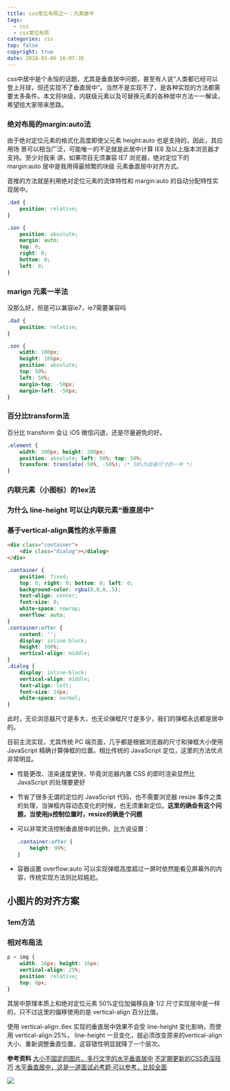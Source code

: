 ```yaml
---
title: css常见布局之一：元素居中
tags:
  - css
  - css常见布局
categories: css
top: false
copyright: true
date: 2018-03-06 16:07:35
---
```

css中居中是个永恒的话题，尤其是垂直居中问题，甚至有人说“人类都已经可以登上月球，但还实现不了垂直居中”。当然不是实现不了，是各种实现的方法都需要太多条件。本文将块级，内联级元素以及可替换元素的各种居中方法一一解读，希望给大家带来思路。
<!--more-->

### 绝对布局的margin:auto法
由于绝对定位元素的格式化高度即使父元素 height:auto 也是支持的，因此，其应用场
景可以相当广泛，可能唯一的不足就是此居中计算 IE8 及以上版本浏览器才支持。至少对我来
讲，如果项目无须兼容 IE7 浏览器，绝对定位下的 margin:auto 居中是我用得最频繁的块级
元素垂直居中对齐方式。

首推的方法就是利用绝对定位元素的流体特性和 margin:auto 的自动分配特性实现居中。
```css
.dad {
    position: relative;
}

.son {
    position: absolute;
    margin: auto;
    top: 0;
    right: 0;
    bottom: 0;
    left: 0;
}

```

### marign 元素一半法
没那么好，但是可以兼容ie7，ie7需要兼容吗
```css
.dad {
    position: relative;
}

.son {
    width: 100px;
    height: 100px;
    position: absolute;
    top: 50%;
    left: 50%;
    margin-top: -50px;
    margin-left: -50px;
}
```

### 百分比transform法
百分比 transform 会让 iOS 微信闪退，还是尽量避免的好。
```css
.element {
	width: 300px; height: 200px;
	position: absolute; left: 50%; top: 50%;
	transform: translate(-50%, -50%); /* 50%为自身尺寸的一半 */
}
```

### 内联元素（小图标）的1ex法

### 为什么 line-height 可以让内联元素“垂直居中”

### 基于vertical-align属性的水平垂直
```html
<div class="container">
	<div class="dialog"></dialog>
</div>
```
```css
.container {
	position: fixed;
	top: 0; right: 0; bottom: 0; left: 0;
	background-color: rgba(0,0,0,.5);
	text-align: center;
	font-size: 0;
	white-space: nowrap;
	overflow: auto;
}
.container:after {
	content: '';
	display: inline-block;
	height: 100%;
	vertical-align: middle;
}
.dialog {
	display: inline-block;
	vertical-align: middle;
	text-align: left;
	font-size: 14px;
	white-space: normal;
}
```

此时，无论浏览器尺寸是多大，也无论弹框尺寸是多少，我们的弹框永远都是居中的。

目前主流实现，尤其传统 PC 端页面，几乎都是根据浏览器的尺寸和弹框大小使用 JavaScript 精确计算弹框的位置。相比传统的 JavaScript 定位，这里的方法优点非常明显。

* 性能更改、渲染速度更快，毕竟浏览器内置 CSS 的即时渲染显然比 JavaScript 的处理要更好
* 节省了很多无谓的定位的 JavaScript 代码，也不需要浏览器 resize
事件之类的处理，当弹框内容动态变化的时候，也无须重新定位。**这里的确会有这个问题，当使用js控制位置时，resize的确是个问题**
* 可以非常灵活控制垂直居中的比例，比方说设置：

	```css
	.container:after {
		height: 90%;
	}
	```
* 容器设置 overflow:auto 可以实现弹框高度超过一屏时依然能看见屏幕外的内容，传统实现方法则比较尴尬。

## 小图片的对齐方案
### 1em方法

### 相对布局法
```css
p > img {
	width: 16px; height: 16px;
	vertical-align: 25%;
	position: relative;
	top: 8px;
}
```
其居中原理本质上和绝对定位元素 50%定位加偏移自身 1/2 尺寸实现居中是一样的，只不过这里的偏移使用的是 vertical-align 百分比值。

使用 vertical-align:.6ex 实现的垂直居中效果不会受 line-height 变化影响，而使用 vertical-align:25%， line-height 一旦变化，就必须改变原来的vertical-align 大小、重新调整垂直位置，这容错性明显就降了一个层次。

**参考资料**
[大小不固定的图片、多行文字的水平垂直居中](http://www.zhangxinxu.com/wordpress/2009/08/%E5%A4%A7%E5%B0%8F%E4%B8%8D%E5%9B%BA%E5%AE%9A%E7%9A%84%E5%9B%BE%E7%89%87%E3%80%81%E5%A4%9A%E8%A1%8C%E6%96%87%E5%AD%97%E7%9A%84%E6%B0%B4%E5%B9%B3%E5%9E%82%E7%9B%B4%E5%B1%85%E4%B8%AD/)
[不定期更新的CSS奇淫技巧](https://juejin.im/post/5b12ae3de51d4506d73f0bb4)
[水平垂直居中，这是一道面试必考题·可以参考，比较全面](https://github.com/yanhaijing/vertical-center)

![](http://oankigr4l.bkt.clouddn.com/wexin.png)